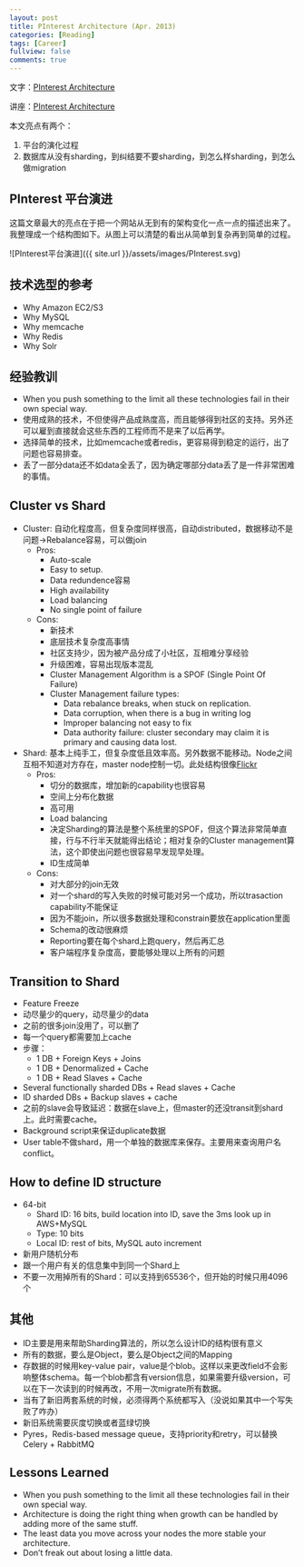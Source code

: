 ```yaml
---
layout: post
title: PInterest Architecture (Apr. 2013)
categories: [Reading]
tags: [Career]
fullview: false
comments: true
---
```


文字：[PInterest Architecture](http://highscalability.com/blog/2013/4/15/scaling-pinterest-from-0-to-10s-of-billions-of-page-views-a.html)

讲座：[PInterest Architecture](https://www.infoq.com/presentations/Pinterest)

本文亮点有两个：

1. 平台的演化过程
2. 数据库从没有sharding，到纠结要不要sharding，到怎么样sharding，到怎么做migration

## PInterest 平台演进

这篇文章最大的亮点在于把一个网站从无到有的架构变化一点一点的描述出来了。我整理成一个结构图如下。从图上可以清楚的看出从简单到复杂再到简单的过程。

![PInterest平台演进]({{ site.url }}/assets/images/PInterest.svg)

## 技术选型的参考

* Why Amazon EC2/S3
* Why MySQL
* Why memcache
* Why Redis
* Why Solr

## 经验教训

* When you push something to the limit all these technologies fail in their own special way.
* 使用成熟的技术，不但使得产品成熟度高，而且能够得到社区的支持。另外还可以雇到直接就会这些东西的工程师而不是来了以后再学。
* 选择简单的技术，比如memcache或者redis，更容易得到稳定的运行，出了问题也容易排查。
* 丢了一部分data还不如data全丢了，因为确定哪部分data丢了是一件非常困难的事情。

## Cluster vs Shard

* Cluster: 自动化程度高，但复杂度同样很高，自动distributed，数据移动不是问题->Rebalance容易，可以做join
    * Pros: 
        * Auto-scale
        * Easy to setup.
        * Data redundence容易
        * High availability
        * Load balancing
        * No single point of failure
    * Cons:
        * 新技术
        * 底层技术复杂度高事情
        * 社区支持少，因为被产品分成了小社区，互相难分享经验
        * 升级困难，容易出现版本混乱
        * Cluster Management Algorithm is a SPOF (Single Point Of Failure)
        * Cluster Management failure types:
            * Data rebalance breaks, when stuck on replication.
            * Data corruption, when there is a bug in writing log
            * Improper balancing not easy to fix
            * Data authority failure: cluster secondary may claim it is primary and causing data lost. 
* Shard: 基本上纯手工，但复杂度低且效率高。另外数据不能移动。Node之间互相不知道对方存在，master node控制一切。此处结构很像[Flickr]( http://highscalability.com/blog/2007/11/13/flickr-architecture.html)
    * Pros:
        * 切分的数据库，增加新的capability也很容易
        * 空间上分布化数据
        * 高可用
        * Load balancing
        * 决定Sharding的算法是整个系统里的SPOF，但这个算法非常简单直接，行与不行半天就能得出结论；相对复杂的Cluster management算法，这个即使出问题也很容易早发现早处理。
        * ID生成简单
    * Cons:
        * 对大部分的join无效
        * 对一个shard的写入失败的时候可能对另一个成功，所以trasaction capability不能保证
        * 因为不能join，所以很多数据处理和constrain要放在application里面
        * Schema的改动很麻烦
        * Reporting要在每个shard上跑query，然后再汇总
        * 客户端程序复杂度高，要能够处理以上所有的问题

## Transition to Shard

* Feature Freeze
* 动尽量少的query，动尽量少的data
* 之前的很多join没用了，可以删了
* 每一个query都需要加上cache
* 步骤：
    * 1 DB + Foreign Keys + Joins
    * 1 DB + Denormalized + Cache
    * 1 DB + Read Slaves + Cache
* Several functionally sharded DBs + Read slaves + Cache
* ID sharded DBs + Backup slaves + cache
* 之前的slave会导致延迟：数据在slave上，但master的还没transit到shard上。此时需要cache。
* Background script来保证duplicate数据
* User table不做shard，用一个单独的数据库来保存。主要用来查询用户名conflict。

## How to define ID structure

* 64-bit
    * Shard ID: 16 bits, build location into ID, save the 3ms look up in AWS+MySQL
    * Type: 10 bits
    * Local ID: rest of bits, MySQL auto increment
* 新用户随机分布
* 跟一个用户有关的信息集中到同一个Shard上
* 不要一次用掉所有的Shard：可以支持到65536个，但开始的时候只用4096个

## 其他

* ID主要是用来帮助Sharding算法的，所以怎么设计ID的结构很有意义
* 所有的数据，要么是Object，要么是Object之间的Mapping
* 存数据的时候用key-value pair，value是个blob。这样以来更改field不会影响整体schema。每一个blob都含有version信息，如果需要升级version，可以在下一次读到的时候再改，不用一次migrate所有数据。
* 当有了新旧两套系统的时候，必须得两个系统都写入（没说如果其中一个写失败了咋办）
* 新旧系统需要灰度切换或者蓝绿切换
* Pyres，Redis-based message queue，支持priority和retry，可以替换Celery + RabbitMQ

## Lessons Learned

* When you push something to the limit all these technologies fail in their own special way.
* Architecture is doing the right thing when growth can be handled by adding more of the same stuff.
* The least data you move across your nodes the more stable your architecture.
* Don’t freak out about losing a little data.